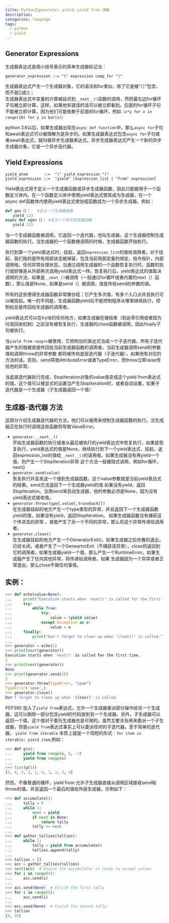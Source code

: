 ```yaml
---
title: Python之generator，yield，yield from 详解
description:
categories: language
tags:
  - python
  - yield
---
```


## Generator Expressions

生成器表达式是用小括号表示的简单生成器标记法：

	generator_expression ::= "(" expression comp_for ")"

生成器表达式产生一个生成器对象，它的语法和for类似，除了它是被“（）”包含，而不是[]或{}；  
生成器表达式中变量的计算被延迟到`__next__()`函数的调用，然而最左边for循环子句被立即计算，这样，如果他有错误的话可以被立即看到。后面的for循环子句不能被立即计算，因为他们可能依赖于前面的for循环，例如`（x*y for x in range(10) for y in bar(x)）`

python 3.6以后，如果生成器出现在`async def function`中，那么`async for`子句和await表达式可以被理解为是异步的。如果生成器表达式包含`async for`子句或者await表达式，就叫做异步生成器表达式。异步生成器表达式产生一个新的异步生成器对象，它是一个异步迭代器。

## Yield Expressions

	yield_atom       ::=  "(" yield_expression ")"
	yield_expression ::=  "yield" [expression_list | "from" expression]

Yield表达式用于定义一个生成器函数或异步生成器函数，因此只能被用于一个函数定义体内。在一个函数定义体中使用yield表达式使其成为生成器，在一个async def函数体内使用yield表达式使协程函数成为一个异步生成器。例如：

```python
def gen（）：   #定义一个生成器函数
　　yield 123
async def agen（）： #定义一个异步生成器函数
　　yield 123
```
当一个生成器函数被调用，它返回一个迭代器，也叫生成器。这个生成器控制生成器函数的执行。当生成器的一个函数被调用的时候，生成器函数开始执行。

执行到第一个yield表达式时，挂起，返回`expression_list`的值给调用者。对于挂起，我们指的是所有局部状态被保留，包含当前局部变量的绑定，指令指针，内部调用栈，任何异常处理状态。当通过调用生成器的一个函数恢复执行时，函数的执行就好像是从外部再次调用yield表达式一样。恢复执行后，yield表达式的值取决调用的方法。如果是`__next_()`被调用（一般通过for循环或者内置的next（）函数），那么值是None。如果是send（）被调用，值是传给send的参数的值。

所有的这些使得生成器函数非常像协程；它产生多次值，有多个入口点并且执行可以被挂起。唯一的不同是，生成器函数yield后不能控制程序从哪里继续执行，控制权总是传回给生成器的调用者。

yield表达式可以在try块的任何地方，如果生成器在被结束（到达零引用或者因为垃圾回收机制）之前没有被恢复执行，生成器的close函数被调用，因此finally子句被执行。

当`yield from <expr>`被使用，它把附加的表达式当成一个子迭代器，所有子迭代器产生的值被直接传回给当前生成器函数的调用者。当前生成器调用send的参数值和调用throw的异常参数 都将被传给底层迭代器（子迭代器），如果他有对应的方法的话。否则，send导致AttributeError或者TypeError，而throw立即raise传给他的异常。

当底层迭代器执行完成，StopIteration对象的value值变成这个yield from表达式的值。这个值可以被显式的设置当产生StopIteration时，或者自动设置，如果子迭代器是一个生成器（子生成器返回一个值）

## 生成器-迭代器 方法

这部分介绍生成器迭代器的方法，他们可以被用来控制生成器函数的执行。当生成器正在执行时调用这些函数将导致ValueError。

+ `generator.__next__()`  
开始生成器函数的执行或者从最后被执行的yield表达式中恢复执行，如果是恢复执行，yield表达式的值是None，继续执行到下一个yield表达式，挂起，返回expression_list的值给`__next__()`的调用者。如果生成器没有再yield一个值，则产生一个StopIteration异常
这个方法一般被隐式调用，例如for循环，next()
+ `generator.send(value)`  
恢复执行并且发送一个值到生成器函数。这个value参数就是当前yield表达式的结果。send方法返回下一个生成器yield的值
如果没有yield，返回StopIteration。当用send来启动生成器，他的参数必须是None，因为没有yield表达式接收值。
+ `generator.throw(type[,value[,traceback]])`  
在生成器挂起的地方产生一个type类型的异常，并且返回下一个生成器函数yield的值，如果没有yield，返回StopIteration。
如果生成器函数没有捕获这个传进去的异常 ，或者产生了另一个不同的异常，那么将这个异常传递给调用者。
+ `generator.close()`  
在生成器挂起的地方产生一个GeneratorExit()，如果生成器之后优雅的退出，已经关闭，或者产生了一个GeneartorExit（不捕获该异常），close将返回到它的调用者。如果生成器yield一个值，那么产生一个RuntimeError。如果生成器产生了任何其他异常，将传递给调用者。如果
生成器因为一个异常或者正常退出，那么close不做任何事情。 

## 实例：

```python
>>> def echo(value=None):
...     print("Execution starts when 'next()' is called for the first time.")
...     try:
...         while True:
...             try:
...                 value = (yield value)
...             except Exception as e:
...                 value = e
...     finally:
...         print("Don't forget to clean up when 'close()' is called.")
...
>>> generator = echo(1)
>>> print(next(generator))
Execution starts when 'next()' is called for the first time.
1
>>> print(next(generator))
None
>>> print(generator.send(2))
2
>>> generator.throw(TypeError, "spam")
TypeError('spam',)
>>> generator.close()
Don't forget to clean up when 'close()' is called.
```

PEP380 加入了`yield from`表达式，允许一个生成器委派部分操作给另一个生成器。这可以剔除一部分包含yield的代码放到另一个生成器。另外，子生成器可以返回一个值，这个值对于委托生成器也是可用的。虽然主要涉及用来委派一个子生成器，但是`yield from`表达式事实上可以委派任何的子迭代器。至于简单的迭代器， `yield from iterable` 本质上就是一个简短的形式：`for item in iterable: yield item`,例如：

```python
>>> def g(x):
...     yield from range(x, 0, -1)
...     yield from range(x)
...
>>> list(g(5))
[5, 4, 3, 2, 1, 0, 1, 2, 3, 4]
```
然而，不像普通的循环，yield from 允许子生成器直接从调用区域接收send和throw的值，并且返回一个最后的值给外层生成器。示例如下：

```python
>>> def accumulate():
...     tally = 0
...     while 1:
...         next = yield
...         if next is None:
...             return tally
...         tally += next
...
>>> def gather_tallies(tallies):
...     while 1:
...         tally = yield from accumulate()
...         tallies.append(tally)
...
>>> tallies = []
>>> acc = gather_tallies(tallies)
>>> next(acc)  # Ensure the accumulator is ready to accept values
>>> for i in range(4):
...     acc.send(i)
...
>>> acc.send(None)  # Finish the first tally
>>> for i in range(5):
...     acc.send(i)
...
>>> acc.send(None)  # Finish the second tally
>>> tallies
[6, 10]
```
